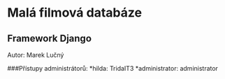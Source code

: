 # Malá filmová databáze
## Framework Django
Autor: Marek Lučný

###Přístupy administrátorů:
*hilda: TridaIT3
*administrator: administrator
